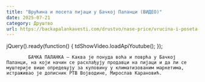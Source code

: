 ```yaml
---
title: "Врућина и посета пијаци у Бачкој Паланци (ВИДЕО)"
date: 2025-07-21
category: Друштво
url: https://backapalankavesti.com/drustvo/nase-price/vrucina-i-poseta-pijaci-u-backoj-palanci-video/
---
```


jQuery().ready(function() {
                            tdShowVideo.loadApiYoutube(); 
                        });
                        
                    
            БАЧКА ПАЛАНКА – Каква је понуда воћа и поврћа у Бачкој Паланци, на који начин се расхлађују продавци на пијаци и да ли се муштерије више опредељују за куповину у климатизованим маркетима, истраживао је дописник РТВ Војводине, Мирослав Карановић.
